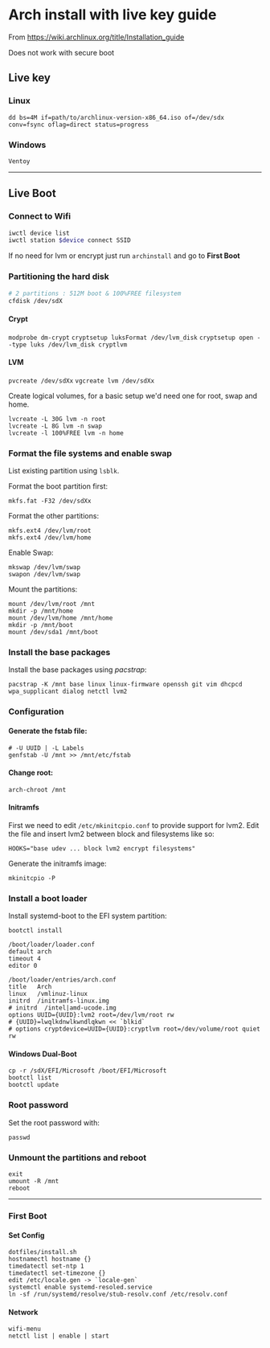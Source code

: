 # Arch install with live key guide

From <https://wiki.archlinux.org/title/Installation_guide>

Does not work with secure boot

## Live key

### Linux

`dd bs=4M if=path/to/archlinux-version-x86_64.iso of=/dev/sdx conv=fsync oflag=direct status=progress`

### Windows

`Ventoy`

---

## Live Boot

### Connect to Wifi

```bash
iwctl device list
iwctl station $device connect SSID
```

If no need for lvm or encrypt just run `archinstall` and go to **First Boot**

### Partitioning the hard disk

```bash
# 2 partitions : 512M boot & 100%FREE filesystem
cfdisk /dev/sdX
```
#### Crypt

`modprobe dm-crypt`
`cryptsetup luksFormat /dev/lvm_disk`
`cryptsetup open --type luks /dev/lvm_disk cryptlvm`

#### LVM

`pvcreate /dev/sdXx`
`vgcreate lvm /dev/sdXx`

Create logical volumes, for a basic setup we'd need one for root, swap and home.

```
lvcreate -L 30G lvm -n root
lvcreate -L 8G lvm -n swap
lvcreate -l 100%FREE lvm -n home
```

### Format the file systems and enable swap

List existing partition using `lsblk`.

Format the boot partition first:

`mkfs.fat -F32 /dev/sdXx`

Format the other partitions:

```
mkfs.ext4 /dev/lvm/root
mkfs.ext4 /dev/lvm/home
```

Enable Swap:

```
mkswap /dev/lvm/swap
swapon /dev/lvm/swap
```

Mount the partitions:

```
mount /dev/lvm/root /mnt
mkdir -p /mnt/home
mount /dev/lvm/home /mnt/home
mkdir -p /mnt/boot
mount /dev/sda1 /mnt/boot
```

### Install the base packages

Install the base packages using _pacstrap_:

`pacstrap -K /mnt base linux linux-firmware openssh git vim dhcpcd wpa_supplicant dialog netctl lvm2`

### Configuration

#### Generate the fstab file:

```
# -U UUID | -L Labels
genfstab -U /mnt >> /mnt/etc/fstab
```

#### Change root:

`arch-chroot /mnt`

#### Initramfs

First we need to edit `/etc/mkinitcpio.conf` to provide support for lvm2.
Edit the file and insert lvm2 between block and filesystems like so:

`HOOKS="base udev ... block lvm2 encrypt filesystems"`

Generate the initramfs image:

`mkinitcpio -P`

### Install a boot loader

Install systemd-boot to the EFI system partition:

`bootctl install`

```
/boot/loader/loader.conf
default arch
timeout 4
editor 0
```

```
/boot/loader/entries/arch.conf
title	Arch
linux	/vmlinuz-linux
initrd	/initramfs-linux.img
# initrd  /intel|amd-ucode.img
options	UUID={UUID}:lvm2 root=/dev/lvm/root rw
# {UUID}=lwqlkdnwlkwndlqkwn << `blkid`
# options cryptdevice=UUID={UUID}:cryptlvm root=/dev/volume/root quiet rw

```

#### Windows Dual-Boot

```
cp -r /sdX/EFI/Microsoft /boot/EFI/Microsoft
bootctl list
bootctl update
```

### Root password

Set the root password with:

`passwd`

### Unmount the partitions and reboot

```
exit
umount -R /mnt
reboot
```

---

### First Boot

#### Set Config

```
dotfiles/install.sh
hostnamectl hostname {}
timedatectl set-ntp 1
timedatectl set-timezone {}
edit /etc/locale.gen -> `locale-gen`
systemctl enable systemd-resoled.service
ln -sf /run/systemd/resolve/stub-resolv.conf /etc/resolv.conf

```

#### Network

```
wifi-menu
netctl list | enable | start
```
